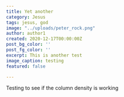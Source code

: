 ```yaml
---
title: Yet another
category: Jesus
tags: jesus, god
image: "../uploads/peter_rock.png"
author: author1
created: 2020-12-17T00:00:00Z
post_bg_color: ''
post_fg_color: ''
excerpt: This is another test
image_caption: testing
featured: false

---
```

Testing to see if the column density is working